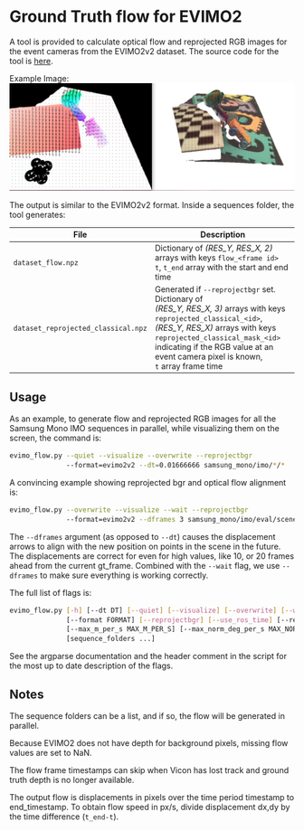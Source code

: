 # Ground Truth flow for EVIMO2

A tool is provided to calculate optical flow and reprojected RGB images for the event cameras from the EVIMO2v2 dataset. The source code for the tool is [here](https://github.com/better-flow/evimo/blob/master/tools/evimo_flow.py).

Example Image:
![evimo_flow_sample](img/evimo_flow_sample.png)

The output is similar to the EVIMO2v2 format. Inside a sequences folder, the tool generates:

|File |Description |
--- | --- |
|`dataset_flow.npz`| Dictionary of *(RES_Y, RES_X, 2)* arrays with keys `flow_<frame id>`<br> `t`, `t_end` array with the start and end time|
|`dataset_reprojected_classical.npz`| Generated if `--reprojectbgr` set. Dictionary of <br> *(RES_Y, RES_X, 3)* arrays with keys `reprojected_classical_<id>`,<br>*(RES_Y, RES_X)* arrays with keys `reprojected_classical_mask_<id>` indicating if the RGB value at an event camera pixel is known,<br> `t` array frame time|

## Usage

As an example, to generate flow and reprojected RGB images for all the Samsung Mono IMO sequences in parallel, while visualizing them on the screen, the command is:
```bash
evimo_flow.py --quiet --visualize --overwrite --reprojectbgr 
              --format=evimo2v2 --dt=0.01666666 samsung_mono/imo/*/*
```

A convincing example showing reprojected bgr and optical flow alignment is:
```bash
evimo_flow.py --overwrite --visualize --wait --reprojectbgr 
              --format=evimo2v2 --dframes 3 samsung_mono/imo/eval/scene15_dyn_test_05_000000
```

The `--dframes` argument (as opposed to `--dt`) causes the displacement arrows to align with the new position on points in the scene in the future. The displacements are correct for even for high values, like 10, or 20 frames ahead from the current gt_frame. Combined with the `--wait` flag, we use `--dframes` to make sure everything is working correctly.

The full list of flags is:

```bash
evimo_flow.py [-h] [--dt DT] [--quiet] [--visualize] [--overwrite] [--wait] [--dframes DFRAMES]
              [--format FORMAT] [--reprojectbgr] [--use_ros_time] [--reproject_z_tol REPROJECT_Z_TOL]
              [--max_m_per_s MAX_M_PER_S] [--max_norm_deg_per_s MAX_NORM_DEG_PER_S]
              [sequence_folders ...]
```

See the argparse documentation and the header comment in the script for the most up to date description of the flags.

## Notes

The sequence folders can be a list, and if so, the flow will be generated in parallel.

Because EVIMO2 does not have depth for background pixels, missing flow values are set to NaN.

The flow frame timestamps can skip when Vicon has lost track and ground truth depth is no longer available.

The output flow is displacements in pixels over the time period timestamp to end_timestamp.
To obtain flow speed in px/s, divide displacement dx,dy by the time difference (`t_end-t`).
